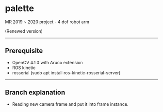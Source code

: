 # palette
 MR 2019 ~ 2020 project - 4 dof robot arm

(Renewed version)

---
## Prerequisite
- OpenCV 4.1.0 with Aruco extension
- ROS kinetic
- rosserial (sudo apt install ros-kinetic-rosserial-server)

---
## Branch explanation
- Reading new camera frame and put it into frame instance.
